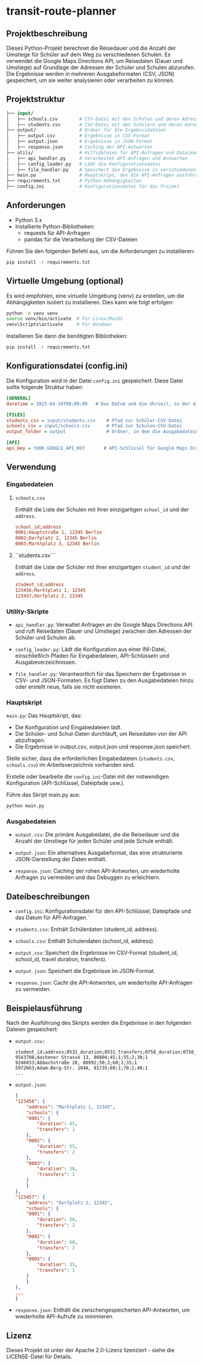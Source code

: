 # transit-route-planner
## Projektbeschreibung
Dieses Python-Projekt berechnet die Reisedauer und die Anzahl der Umstiege für Schüler auf dem Weg zu verschiedenen Schulen. Es verwendet die Google Maps Directions API, um Reisedaten (Dauer und Umstiege) auf Grundlage der Adressen der Schüler und Schulen abzurufen. Die Ergebnisse werden in mehreren Ausgabeformaten (CSV, JSON) gespeichert, um sie weiter analysieren oder verarbeiten zu können.

## Projektstruktur
```graphql
├── input/
│   ├── schools.csv        # CSV-Datei mit den Schulen und deren Adressen
│   ├── students.csv       # CSV-Datei mit den Schülern und deren Adressen
├── output/                # Ordner für die Ergebnisdateien
│   ├── output.csv         # Ergebnisse in CSV-Format
│   ├── output.json        # Ergebnisse in JSON-Format
│   ├── response.json      # Caching der API-Antworten
├── utils/                 # Hilfsdateien für API-Anfragen und Dateimanagement
│   ├── api_handler.py     # Verarbeitet API-Anfragen und Antworten
│   ├── config_loader.py   # Lädt die Konfigurationsdatei
│   ├── file_handler.py    # Speichert die Ergebnisse in verschiedenen Formaten
├── main.py                # Hauptskript, das die API-Anfragen ausführt und die Ergebnisse speichert
├── requirements.txt       # Python-Abhängigkeiten
├── config.ini             # Konfigurationsdatei für das Projekt
```
## Anforderungen
- Python 3.x
- Installierte Python-Bibliotheken:
    - requests für API-Anfragen
    - pandas für die Verarbeitung der CSV-Dateien

Führen Sie den folgenden Befehl aus, um die Anforderungen zu installieren:

```bash
pip install -r requirements.txt
```

## Virtuelle Umgebung (optional)
Es wird empfohlen, eine virtuelle Umgebung (venv) zu erstellen, um die Abhängigkeiten isoliert zu installieren. Dies kann wie folgt erfolgen:

```bash
python -m venv venv
source venv/bin/activate  # Für Linux/MacOS
venv\Scripts\activate     # Für Windows
```
Installieren Sie dann die benötigten Bibliotheken:
```bash
pip install -r requirements.txt
```

## Konfigurationsdatei (config.ini)
Die Konfiguration wird in der Datei ``config.ini`` gespeichert. Diese Datei sollte folgende Struktur haben:

```ini
[GENERAL]
datetime = 2025-04-10T08:00:00   # Das Datum und die Uhrzeit, zu der die Ankunft geplant ist

[FILES]
students_csv = input/students.csv    # Pfad zur Schüler-CSV-Datei
schools_csv = input/schools.csv      # Pfad zur Schulen-CSV-Datei
output_folder = output               # Ordner, in dem die Ausgabedateien gespeichert werden

[API]
api_key = YOUR_GOOGLE_API_KEY       # API-Schlüssel für Google Maps Directions API
```

## Verwendung
### Eingabedateien
1. ``schools.csv``
    
    Enthält die Liste der Schulen mit ihrer einzigartigen ``school_id`` und der ``address``.

    ```ini
    school_id;address
    0001;Hauptstraße 1, 12345 Berlin
    0002;Dorfplatz 2, 12345 Berlin
    0003;Marktplatz 3, 12345 Berlin
    ```
2. ``students.csv```
    
    Enthält die Liste der Schüler mit ihrer einzigartigen ``student_id`` und der ``address``.

    ```ini
    student_id;address
    123456;Marktplatz 1, 12345
    123457;Dorfplatz 2, 12345
    ```
### Utility-Skripte
- ``api_handler.py``: Verwaltet Anfragen an die Google Maps Directions API und ruft Reisedaten (Dauer und Umstiege) zwischen den Adressen der Schüler und Schulen ab.

- ``config_loader.py``: Lädt die Konfiguration aus einer INI-Datei, einschließlich Pfaden für Eingabedateien, API-Schlüsseln und Ausgabeverzeichnissen.

- ``file_handler.py``: Verantwortlich für das Speichern der Ergebnisse in CSV- und JSON-Formaten. Es fügt Daten zu den Ausgabedateien hinzu oder erstellt neue, falls sie nicht existieren.

### Hauptskript
``main.py``: Das Hauptskript, das:
- Die Konfiguration und Eingabedateien lädt.
- Die Schüler- und Schul-Daten durchläuft, um Reisedaten von der API abzufragen.
- Die Ergebnisse in output.csv, output.json und response.json speichert.


Stelle sicher, dass die erforderlichen Eingabedateien (``students.csv``, ``schools.csv``) im Arbeitsverzeichnis vorhanden sind.

Erstelle oder bearbeite die ``config.ini``-Datei mit der notwendigen Konfiguration (API-Schlüssel, Dateipfade usw.).

Führe das Skript main.py aus:

```bash
python main.py
```

### Ausgabedateien
- ``output.csv``: Die primäre Ausgabedatei, die die Reisedauer und die Anzahl der Umstiege für jeden Schüler und jede Schule enthält.

- ``output.json``: Ein alternatives Ausgabeformat, das eine strukturierte JSON-Darstellung der Daten enthält.
- ``response.json``: Caching der rohen API-Antworten, um wiederholte Anfragen zu vermeiden und das Debuggen zu erleichtern.

## Dateibeschreibungen
- ``config.ini``: Konfigurationsdatei für den API-Schlüssel, Dateipfade und das Datum für API-Anfragen.`

- ``students.csv``: Enthält Schülerdaten (student_id, address).

- ``schools.csv``: Enthält Schulendaten (school_id, address).

- ``output.csv``: Speichert die Ergebnisse im CSV-Format (student_id, school_id, travel duration, transfers).

- ``output.json``: Speichert die Ergebnisse im JSON-Format.

- ``response.json``: Cacht die API-Antworten, um wiederholte API-Anfragen zu vermeiden.

## Beispielausführung
Nach der Ausführung des Skripts werden die Ergebnisse in den folgenden Dateien gespeichert:

- ``output.csv:``
    ```python-repl
    student_id;address;0531_duration;0531_transfers;0758_duration;0758_transfers;0688_duration;0688_transfers
    9543708;Aachener Strasse 13, 80804;45;1;55;2;30;1
    9246033;Abbachstraße 20, 80992;50;2;60;3;35;1
    5972663;Adam-Berg-Str. 184A, 81735;60;1;70;2;40;1
    ...
    ```

- ``output.json``:
    ```json
    {
    "123456": {
        "address": "Marktplatz 1, 12345",
        "schools": {
        "0001": {
            "duration": 45,
            "transfers": 1
        },
        "0002": {
            "duration": 55,
            "transfers": 2
        },
        "0003": {
            "duration": 30,
            "transfers": 1
        }
        }
    },
    "123457": {
        "address": "Dorfplatz 2, 12345",
        "schools": {
        "0001": {
            "duration": 50,
            "transfers": 2
        },
        "0002": {
            "duration": 60,
            "transfers": 3
        },
        "0003": {
            "duration": 35,
            "transfers": 1
        }
        }
    },
    ...
    }
    ```


- ``response.json``: Enthält die zwischengespeicherten API-Antworten, um wiederholte API-Aufrufe zu minimieren.

## Lizenz
Dieses Projekt ist unter der Apache 2.0-Lizenz lizenziert - siehe die LICENSE-Datei für Details.